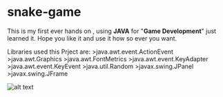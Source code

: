 # snake-game

This is my first ever hands on , using **JAVA** for "**Game Development**" just learned it.
Hope you like it and use it how so ever you want.

Libraries used this Prject are:
    >java.awt.event.ActionEvent
    >java.awt.Graphics
    >java.awt.FontMetrics
    >java.awt.event.KeyAdapter
    >java.awt.event.KeyEvent
    >java.util.Random
    >javax.swing.JPanel
    >javax.swing.JFrame

![alt text](https://github.com/[username]/[reponame]/blob/[branch]/image.jpg?raw=true)








